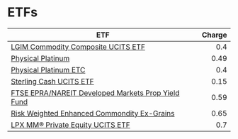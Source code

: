 # ETFs
| ETF | Charge |
| --- | ------:|
|[LGIM Commodity Composite UCITS ETF](http://www.hl.co.uk/shares/shares-search-results/B6TMFC5 "Link")|0.4|
|[Physical Platinum](http://www.hl.co.uk/shares/shares-search-results/B1VS2W5 "Link")|0.49|
|[Physical Platinum ETC](http://www.hl.co.uk/shares/shares-search-results/B4LV388 "Link")|0.4|
|[Sterling Cash UCITS ETF](http://www.hl.co.uk/shares/shares-search-results/B2PDKP2 "Link")|0.15|
|[FTSE EPRA/NAREIT Developed Markets Prop Yield Fund](http://www.hl.co.uk/shares/shares-search-results/B1G53G2 "Link")|0.59|
|[Risk Weighted Enhanced Commondity Ex-Grains](http://www.hl.co.uk/shares/shares-search-results/BDGTKZ6 "Link")|0.65|
|[LPX MM® Private Equity UCITS ETF](http://www.hl.co.uk/shares/shares-search-results/B2PDKY1 "Link")|0.7|
